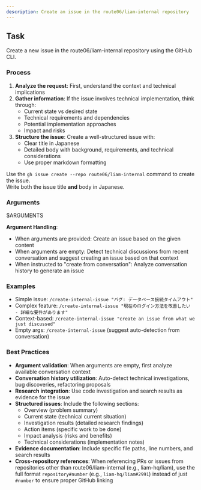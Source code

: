 ```yaml
---
description: Create an issue in the route06/liam-internal repository
---
```


## Task
Create a new issue in the route06/liam-internal repository using the GitHub CLI.

### Process
1. **Analyze the request**: First, understand the context and technical implications
2. **Gather information**: If the issue involves technical implementation, think through:
   - Current state vs desired state
   - Technical requirements and dependencies
   - Potential implementation approaches
   - Impact and risks
3. **Structure the issue**: Create a well-structured issue with:
   - Clear title in Japanese
   - Detailed body with background, requirements, and technical considerations
   - Use proper markdown formatting

Use the `gh issue create --repo route06/liam-internal` command to create the issue.  
Write both the issue title **and** body in Japanese.

### Arguments
$ARGUMENTS

**Argument Handling**:
- When arguments are provided: Create an issue based on the given content
- When arguments are empty: Detect technical discussions from recent conversation and suggest creating an issue based on that context
- When instructed to "create from conversation": Analyze conversation history to generate an issue

### Examples
- Simple issue: `/create-internal-issue "バグ: データベース接続タイムアウト"`
- Complex feature: `/create-internal-issue "現在のログイン方法を改善したい - 詳細な要件があります"`
- Context-based: `/create-internal-issue "create an issue from what we just discussed"`
- Empty args: `/create-internal-issue` (suggest auto-detection from conversation)

### Best Practices
- **Argument validation**: When arguments are empty, first analyze available conversation context
- **Conversation history utilization**: Auto-detect technical investigations, bug discoveries, refactoring proposals
- **Research integration**: Use code investigation and search results as evidence for the issue
- **Structured issues**: Include the following sections:
  - Overview (problem summary)
  - Current state (technical current situation)
  - Investigation results (detailed research findings)
  - Action items (specific work to be done)
  - Impact analysis (risks and benefits)
  - Technical considerations (implementation notes)
- **Evidence documentation**: Include specific file paths, line numbers, and search results
- **Cross-repository references**: When referencing PRs or issues from repositories other than route06/liam-internal (e.g., liam-hq/liam), use the full format `repository#number` (e.g., `liam-hq/liam#2991`) instead of just `#number` to ensure proper GitHub linking